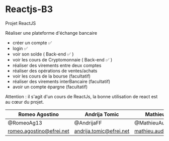 # Reactjs-B3

Projet ReactJS

Réaliser une plateforme d'échange bancaire
- créer un compte ✅ 
- login ✅
- voir son solde   ( Back-end ✅ )
- voir les cours de Cryptomonnaie  ( Back-end ✅ )
- réaliser des virements entre deux comptes 
- réaliser des opérations de ventes/achats 
- voir les cours de la bourse (facultatif)
- réaliser des virements interBancaire (facultatif)
- avoir un compte épargne (facultatif) 


Attention : il s'agit d'un cours de ReactJs, la bonne utilisation de react est au cœur du projet. 

| Romeo Agostino | Andrija Tomic | Mathieu Audibert |
| -------------- | -------------- | -------------- |
| @RomeoAg13 | @AndrijaFF | @MathieuAudibert |
| romeo.agostino@efrei.net | andrija.tomic@efrei.net | mathieu.audibert@efrei.net |
